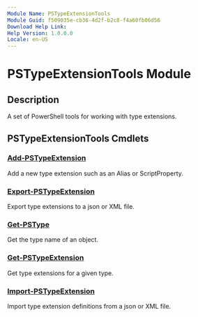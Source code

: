 ```yaml
---
Module Name: PSTypeExtensionTools
Module Guid: f509035e-cb36-4d2f-b2c8-f4a60fb06d56
Download Help Link: 
Help Version: 1.0.0.0
Locale: en-US
---
```


# PSTypeExtensionTools Module

## Description

A set of PowerShell tools for working with type extensions.

## PSTypeExtensionTools Cmdlets

### [Add-PSTypeExtension](Add-PSTypeExtension.md)

Add a new type extension such as an Alias or ScriptProperty.

### [Export-PSTypeExtension](Export-PSTypeExtension.md)

Export type extensions to a json or XML file.

### [Get-PSType](Get-PSType.md)

Get the type name of an object.

### [Get-PSTypeExtension](Get-PSTypeExtension.md)

Get type extensions for a given type.

### [Import-PSTypeExtension](Import-PSTypeExtension.md)

Import type extension definitions from a json or XML file.
